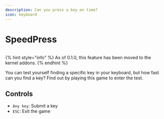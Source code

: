 ```yaml
---
description: Can you press a key on time?
icon: keyboard
---
```


# SpeedPress

<figure><img src="https://github.com/Aptivi-Stable-Docs/nks-manual-0.1.0/blob/main/.gitbook/assets/015-speedpress.png" alt=""><figcaption></figcaption></figure>

{% hint style="info" %}
As of 0.1.0, this feature has been moved to the kernel addons.
{% endhint %}

You can test yourself finding a specific key in your keyboard, but how fast can you find a key? Find out by playing this game to enter the test.

## Controls

* `Any key`: Submit a key
* `ESC`: Exit the game
